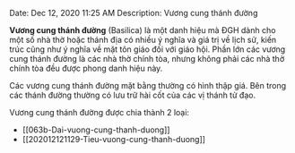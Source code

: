 Date: Dec 12, 2020 11:25 AM
Description: Vương cung thánh đường

**Vương cung thánh đường** (Basilica) là một danh hiệu mà ĐGH dành cho một số nhà thờ hoặc thánh địa có nhiều ý nghĩa và giá trị về lịch sử, kiến trúc cũng như ý nghĩa về mặt tôn giáo đối với giáo hội. Phần lớn các vương cung thánh đường là các nhà thờ chính tòa, nhưng không phải các nhà thờ chính tòa đều được phong danh hiệu này.

Các vương cung thánh đường mặt bằng thường có hình thập giá. Bên trong các thánh đường thường có lưu trữ hài cốt của các vị thánh tử đạo.

Vương cung thánh đường được chia thành 2 loại:

- [[063b-Dai-vuong-cung-thanh-duong]]
- [[202012121129-Tieu-vuong-cung-thanh-duong]]